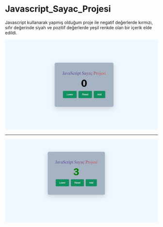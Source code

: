# Javascript_Sayac_Projesi
 Javascript kullanarak yapmış olduğum proje ile negatif değerlerde kırmızı, sıfır değerinde siyah ve pozitif değerlerde yeşil renkde olan bir içerik elde edildi.

![](Proje-Sayac/image_1.jpg)
___
![](Proje-Sayac/image_2.jpg)
